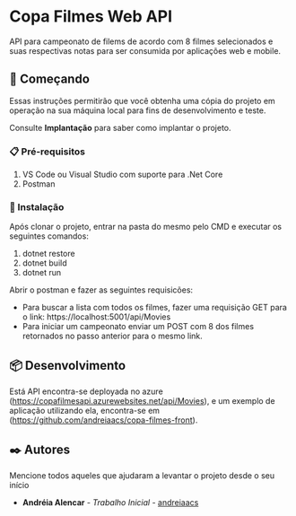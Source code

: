 # Copa Filmes Web API

API para campeonato de filems de acordo com 8 filmes selecionados e suas respectivas notas para ser consumida por aplicações web e mobile.

## 🚀 Começando

Essas instruções permitirão que você obtenha uma cópia do projeto em operação na sua máquina local para fins de desenvolvimento e teste.

Consulte **Implantação** para saber como implantar o projeto.

### 📋 Pré-requisitos

1. VS Code ou Visual Studio com suporte para .Net Core
2. Postman

### 🔧 Instalação

Após clonar o projeto, entrar na pasta do mesmo pelo CMD e executar os seguintes comandos:

1. dotnet restore
2. dotnet build
3. dotnet run

Abrir o postman e fazer as seguintes requisicões:

* Para buscar a lista com todos os filmes, fazer uma requisição GET para o link: https://localhost:5001/api/Movies
* Para iniciar um campeonato enviar um POST com 8 dos filmes retornados no passo anterior para o mesmo link.


## 📦 Desenvolvimento

Está API encontra-se deployada no azure (https://copafilmesapi.azurewebsites.net/api/Movies),
e um exemplo de aplicação utilizando ela, encontra-se em (https://github.com/andreiaacs/copa-filmes-front).


## ✒️ Autores

Mencione todos aqueles que ajudaram a levantar o projeto desde o seu início

* **Andréia Alencar** - *Trabalho Inicial* - [andreiaacs](https://github.com/andreiaacs)






